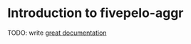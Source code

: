 # Introduction to fivepelo-aggr

TODO: write [great documentation](http://jacobian.org/writing/what-to-write/)
